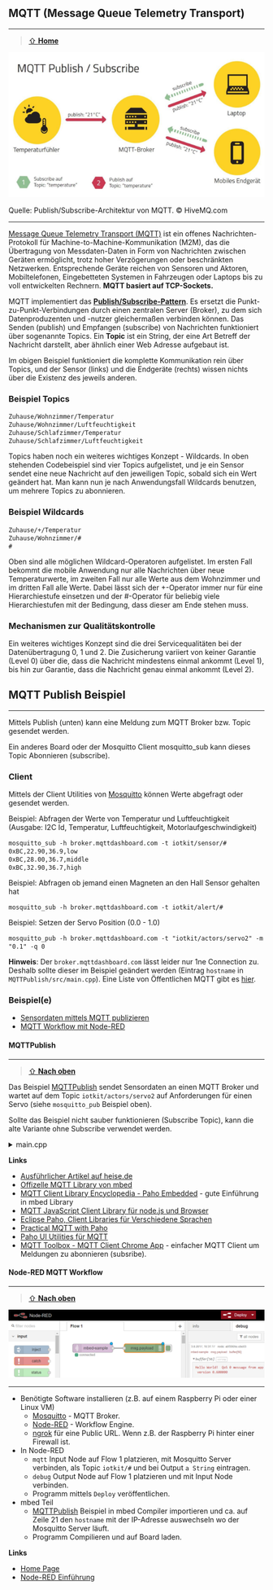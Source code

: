 ## MQTT (Message Queue Telemetry Transport)
***

> [⇧ **Home**](https://github.com/iotkitv3/intro)

![](https://raw.githubusercontent.com/iotkitv3/intro/main/images/MQTTPubSub.png)

Quelle: Publish/Subscribe-Architektur von MQTT. © HiveMQ.com
- - -

[Message Queue Telemetry Transport (MQTT)](http://de.wikipedia.org/wiki/MQ_Telemetry_Transport) ist ein offenes Nachrichten-Protokoll für Machine-to-Machine-Kommunikation (M2M), das die Übertragung von Messdaten-Daten in Form von Nachrichten zwischen Geräten ermöglicht, trotz hoher Verzögerungen oder beschränkten Netzwerken. Entsprechende Geräte reichen von Sensoren und Aktoren, Mobiltelefonen, Eingebetteten Systemen in Fahrzeugen oder Laptops bis zu voll entwickelten Rechnern. **MQTT basiert auf TCP-Sockets.**

MQTT implementiert das [**Publish/Subscribe-Pattern**](http://de.wikipedia.org/wiki/Beobachter_(Entwurfsmuster)). Es ersetzt die Punkt-zu-Punkt-Verbindungen durch einen zentralen Server (Broker), zu dem sich Datenproduzenten und -nutzer gleichermaßen verbinden können. Das Senden (publish) und Empfangen (subscribe) von Nachrichten funktioniert über sogenannte Topics. Ein **Topic** ist ein String, der eine Art Betreff der Nachricht darstellt, aber ähnlich einer Web Adresse aufgebaut ist.

Im obigen Beispiel funktioniert die komplette Kommunikation rein über Topics, und der Sensor (links) und die Endgeräte (rechts) wissen nichts über die Existenz des jeweils anderen.

### Beispiel Topics

	Zuhause/Wohnzimmer/Temperatur
	Zuhause/Wohnzimmer/Luftfeuchtigkeit
	Zuhause/Schlafzimmer/Temperatur
	Zuhause/Schlafzimmer/Luftfeuchtigkeit						

Topics haben noch ein weiteres wichtiges Konzept - Wildcards. In oben stehenden Codebeispiel sind vier Topics aufgelistet, und je ein Sensor sendet eine neue Nachricht auf den jeweiligen Topic, sobald sich ein Wert geändert hat. Man kann nun je nach Anwendungsfall Wildcards benutzen, um mehrere Topics zu abonnieren.

### Beispiel Wildcards 

	Zuhause/+/Temperatur
	Zuhause/Wohnzimmer/#
	#

Oben sind alle möglichen Wildcard-Operatoren aufgelistet. Im ersten Fall bekommt die mobile Anwendung nur alle Nachrichten über neue Temperaturwerte, im zweiten Fall nur alle Werte aus dem Wohnzimmer und im dritten Fall alle Werte. Dabei lässt sich der +-Operator immer nur für eine Hierarchiestufe einsetzen und der #-Operator für beliebig viele Hierarchiestufen mit der Bedingung, dass dieser am Ende stehen muss.

### Mechanismen zur Qualitätskontrolle 

Ein weiteres wichtiges Konzept sind die drei Servicequalitäten bei der Datenübertragung 0, 1 und 2. Die Zusicherung variiert von keiner Garantie (Level 0) über die, dass die Nachricht mindestens einmal ankommt (Level 1), bis hin zur Garantie, dass die Nachricht genau einmal ankommt (Level 2).

## MQTT Publish Beispiel
***

Mittels Publish (unten) kann eine Meldung zum MQTT Broker bzw. Topic gesendet werden.

Ein anderes Board oder der Mosquitto Client mosquitto_sub kann dieses Topic Abonnieren (subscribe).

### Client

Mittels der Client Utilities von [Mosquitto](https://projects.eclipse.org/projects/technology.mosquitto) können Werte abgefragt oder gesendet werden.

Beispiel: Abfragen der Werte von Temperatur und Luftfeuchtigkeit (Ausgabe: I2C Id, Temperatur, Luftfeuchtigkeit, Motorlaufgeschwindigkeit)

    mosquitto_sub -h broker.mqttdashboard.com -t iotkit/sensor/#
    0xBC,22.90,36.9,low
    0xBC,28.00,36.7,middle
    0xBC,32.90,36.7,high

Beispiel: Abfragen ob jemand einen Magneten an den Hall Sensor gehalten hat
    
    mosquitto_sub -h broker.mqttdashboard.com -t iotkit/alert/#
    
Beispiel: Setzen der Servo Position (0.0 - 1.0) 

    mosquitto_pub -h broker.mqttdashboard.com -t "iotkit/actors/servo2" -m "0.1" -q 0    

**Hinweis**: Der `broker.mqttdashboard.com` lässt leider nur 1ne Connection zu. Deshalb sollte dieser im Beispiel geändert werden (Eintrag `hostname` in `MQTTPublish/src/main.cpp`). Eine Liste von Öffentlichen MQTT gibt es [hier](https://github.com/mqtt/mqtt.github.io/wiki/public_brokers).

### Beispiel(e)

* [Sensordaten mittels MQTT publizieren](#mqttpublish)
* [MQTT Workflow mit Node-RED](#node-red-mqtt-workflow)

#### MQTTPublish
***

> [⇧ **Nach oben**](#beispiele)

Das Beispiel [MQTTPublish](main.cpp) sendet Sensordaten an einen MQTT Broker und wartet auf dem Topic `iotkit/actors/servo2` auf Anforderungen für einen Servo (siehe `mosquitto_pub` Beispiel oben).

Sollte das Beispiel nicht sauber funktionieren (Subscribe Topic), kann die alte Variante ohne Subscribe verwendet werden.

<details><summary>main.cpp</summary>  


    /** MQTT Publish von Sensordaten */
    #include "mbed.h"
    #include "OLEDDisplay.h"
    #include "Motor.h"
    
    #if MBED_CONF_IOTKIT_HTS221_SENSOR == true
    #include "HTS221Sensor.h"
    #endif
    #if MBED_CONF_IOTKIT_BMP180_SENSOR == true
    #include "BMP180Wrapper.h"
    #endif
    
    #ifdef TARGET_K64F
    #include "QEI.h"
    #include "MFRC522.h"
    
    // NFC/RFID Reader (SPI)
    MFRC522    rfidReader( MBED_CONF_IOTKIT_RFID_MOSI, MBED_CONF_IOTKIT_RFID_MISO, MBED_CONF_IOTKIT_RFID_SCLK, MBED_CONF_IOTKIT_RFID_SS, MBED_CONF_IOTKIT_RFID_RST ); 
    //Use X2 encoding by default.
    QEI wheel (MBED_CONF_IOTKIT_BUTTON2, MBED_CONF_IOTKIT_BUTTON3, NC, 624);
    #endif
    
    #include <MQTTClientMbedOs.h>
    #include <MQTTNetwork.h>
    #include <MQTTClient.h>
    #include <MQTTmbed.h> // Countdown
    
    // Sensoren wo Daten fuer Topics produzieren
    static DevI2C devI2c( MBED_CONF_IOTKIT_I2C_SDA, MBED_CONF_IOTKIT_I2C_SCL );
    #if MBED_CONF_IOTKIT_HTS221_SENSOR == true
    static HTS221Sensor hum_temp(&devI2c);
    #endif
    #if MBED_CONF_IOTKIT_BMP180_SENSOR == true
    static BMP180Wrapper hum_temp( &devI2c );
    #endif
    AnalogIn hallSensor( MBED_CONF_IOTKIT_HALL_SENSOR );
    DigitalIn button( MBED_CONF_IOTKIT_BUTTON1 );
    
    // Topic's
    char* topicTEMP = (char*) "iotkit/sensor";
    char* topicALERT = (char*) "iotkit/alert";
    char* topicBUTTON = (char*) "iotkit/button";
    char* topicENCODER = (char*) "iotkit/encoder";
    char* topicRFID = (char*) "iotkit/rfid";
    // MQTT Brocker
    char* hostname = (char*) "cloud.tbz.ch";
    int port = 1883;
    // MQTT Message
    MQTT::Message message;
    // I/O Buffer
    char buf[100];
    
    // Klassifikation 
    char cls[3][10] = { "low", "middle", "high" };
    int type = 0;
    
    // UI
    OLEDDisplay oled( MBED_CONF_IOTKIT_OLED_RST, MBED_CONF_IOTKIT_OLED_SDA, MBED_CONF_IOTKIT_OLED_SCL );
    DigitalOut led1( MBED_CONF_IOTKIT_LED1 );
    DigitalOut alert( MBED_CONF_IOTKIT_LED3 );
    
    // Aktore(n)
    Motor m1( MBED_CONF_IOTKIT_MOTOR2_PWM, MBED_CONF_IOTKIT_MOTOR2_FWD, MBED_CONF_IOTKIT_MOTOR2_REV ); // PWM, Vorwaerts, Rueckwarts
    PwmOut speaker( MBED_CONF_IOTKIT_BUZZER );
    
    /** Hilfsfunktion zum Publizieren auf MQTT Broker */
    void publish( MQTTNetwork &mqttNetwork, MQTT::Client<MQTTNetwork, Countdown> &client, char* topic )
    {
        led1 = 1;
        printf("Connecting to %s:%d\r\n", hostname, port);
        
        int rc = mqttNetwork.connect(hostname, port);
        if (rc != 0)
            printf("rc from TCP connect is %d\r\n", rc);
    
        MQTTPacket_connectData data = MQTTPacket_connectData_initializer;
        data.MQTTVersion = 3;
        data.clientID.cstring = (char*) "mbed-sample";
        data.username.cstring = (char*) "testuser";
        data.password.cstring = (char*) "testpassword";
        if ((rc = client.connect(data)) != 0)
            printf("rc from MQTT connect is %d\r\n", rc);
    
        MQTT::Message message;    
        
        oled.cursor( 2, 0 );
        oled.printf( "Topi: %s\n", topic );
        oled.cursor( 3, 0 );    
        oled.printf( "Push: %s\n", buf );
        message.qos = MQTT::QOS0;
        message.retained = false;
        message.dup = false;
        message.payload = (void*) buf;
        message.payloadlen = strlen(buf)+1;
        client.publish( topic, message);  
        
        // Verbindung beenden, ansonsten ist nach 4x Schluss
        if ((rc = client.disconnect()) != 0)
            printf("rc from disconnect was %d\r\n", rc);
    
        mqttNetwork.disconnect();
        led1 = 0;
    }
    
    /** Hauptprogramm */
    int main()
    {
        uint8_t id;
        float temp, hum;
        int encoder;
        alert = 0;
        
        oled.clear();
        oled.printf( "MQTTPublish\r\n" );
        oled.printf( "host: %s:%s\r\n", hostname, port );
    
        printf("\nConnecting to %s...\n", MBED_CONF_APP_WIFI_SSID);
        oled.printf( "SSID: %s\r\n", MBED_CONF_APP_WIFI_SSID );
        
        // Connect to the network with the default networking interface
        // if you use WiFi: see mbed_app.json for the credentials
        WiFiInterface *wifi = WiFiInterface::get_default_instance();
        if ( !wifi ) 
        {
            printf("ERROR: No WiFiInterface found.\n");
            return -1;
        }
        printf("\nConnecting to %s...\n", MBED_CONF_APP_WIFI_SSID);
        int ret = wifi->connect( MBED_CONF_APP_WIFI_SSID, MBED_CONF_APP_WIFI_PASSWORD, NSAPI_SECURITY_WPA_WPA2 );
        if ( ret != 0 ) 
        {
            printf("\nConnection error: %d\n", ret);
            return -1;
        }    
    
        // TCP/IP und MQTT initialisieren (muss in main erfolgen)
        MQTTNetwork mqttNetwork( wifi );
        MQTT::Client<MQTTNetwork, Countdown> client(mqttNetwork);
        
        /* Init all sensors with default params */
        hum_temp.init(NULL);
        hum_temp.enable(); 
    
    #ifdef TARGET_K64F
        // RFID Reader initialisieren
        rfidReader.PCD_Init();  
    #endif
        
        while   ( 1 ) 
        {
            // Temperator und Luftfeuchtigkeit
            hum_temp.read_id(&id);
            hum_temp.get_temperature(&temp);
            hum_temp.get_humidity(&hum);    
            if  ( type == 0 )
            {
                temp -= 5.0f;
                m1.speed( 0.0f );
            }
            else if  ( type == 2 )
            {
                temp += 5.0f;
                m1.speed( 1.0f );
            }
            else
            {
                m1.speed( 0.75f );
            }
            sprintf( buf, "0x%X,%2.2f,%2.1f,%s", id, temp, hum, cls[type] ); 
            type++;
            if  ( type > 2 )
                type = 0;       
            publish( mqttNetwork, client, topicTEMP );
            
            // alert Tuer offen 
            printf( "Hall %4.4f, alert %d\n", hallSensor.read(), alert.read() );
            if  ( hallSensor.read() > 0.6f )
            {
                // nur einmal Melden!, bis Reset
                if  ( alert.read() == 0 )
                {
                    sprintf( buf, "alert: hall" );
                    message.payload = (void*) buf;
                    message.payloadlen = strlen(buf)+1;
                    publish( mqttNetwork, client, topicALERT );
                    alert = 1;
                }
                speaker.period( 1.0 / 3969.0 );      // 3969 = Tonfrequenz in Hz
                speaker = 0.5f;
                thread_sleep_for( 500 );
                speaker.period( 1.0 / 2800.0 );
                thread_sleep_for( 500 );
            }
            else
            {
                alert = 0;
                speaker = 0.0f;
            }
    
            // Button (nur wenn gedrueckt)
            if  ( button == 0 )
            {
                sprintf( buf, "ON" );
                publish( mqttNetwork, client, topicBUTTON );
            }
    
    #ifdef TARGET_K64F
    
            // Encoder
            encoder = wheel.getPulses();
            sprintf( buf, "%d", encoder );
            publish( mqttNetwork, client, topicENCODER );
            
            // RFID Reader
            if ( rfidReader.PICC_IsNewCardPresent())
                if ( rfidReader.PICC_ReadCardSerial()) 
                {
                    // Print Card UID (2-stellig mit Vornullen, Hexadecimal)
                    printf("Card UID: ");
                    for ( int i = 0; i < rfidReader.uid.size; i++ )
                        printf("%02X:", rfidReader.uid.uidByte[i]);
                    printf("\n");
                    
                    // Print Card type
                    int piccType = rfidReader.PICC_GetType(rfidReader.uid.sak);
                    printf("PICC Type: %s \n", rfidReader.PICC_GetTypeName(piccType) );
                    
                    sprintf( buf, "%02X:%02X:%02X:%02X:", rfidReader.uid.uidByte[0], rfidReader.uid.uidByte[1], rfidReader.uid.uidByte[2], rfidReader.uid.uidByte[3] );
                    publish( mqttNetwork, client, topicRFID );                
                    
                }        
    #endif        
    
            thread_sleep_for    ( 500 );
        }
    }
    
</p></details>

**Links** 

*   [Ausführlicher Artikel auf heise.de](http://www.heise.de/developer/artikel/MQTT-Protokoll-fuer-das-Internet-der-Dinge-2168152.html)
*   [Offizelle MQTT Library von mbed](https://github.com/ARMmbed/mbed-mqtt)
*   [MQTT Client Library Encyclopedia - Paho Embedded](https://www.hivemq.com/blog/mqtt-client-library-encyclopedia-paho-embedded/) - gute Einführung in mbed Library
*   [MQTT JavaScript Client Library für node.js und Browser](https://github.com/mqttjs/MQTT.js)
*   [Eclipse Paho, Client Libraries für Verschiedene Sprachen](http://www.eclipse.org/paho/)
*   [Practical MQTT with Paho](http://www.infoq.com/articles/practical-mqtt-with-paho)
*   [Paho UI Utilities für MQTT](https://wiki.eclipse.org/Paho/GUI_Utility)
*   [MQTT Toolbox - MQTT Client Chrome App](https://www.hivemq.com/blog/mqtt-toolbox-mqtt-client-chrome-app/) - einfacher MQTT Client um Meldungen zu abonnieren (subsribe).

#### Node-RED MQTT Workflow
***

> [⇧ **Nach oben**](#beispiele)

![](https://raw.githubusercontent.com/iotkitv3/intro/main/images/NodeREDMQTT.png)

- - -

* Benötigte Software installieren (z.B. auf einem Raspberry Pi oder einer Linux VM)
    * [Mosquitto](https://mosquitto.org/) - MQTT Broker.
    * [Node-RED](https://nodered.org/) - Workflow Engine.
    * [ngrok](https://ngrok.com/) für eine Public URL. Wenn z.B. der Raspberry Pi hinter einer Firewall ist.
* In Node-RED
    * `mqtt` Input Node auf Flow 1 platzieren, mit Mosquitto Server verbinden, als Topic `iotkit/#` und bei Output `a String` eintragen.
    * `debug` Output Node auf Flow 1 platzieren und mit Input Node verbinden.
    * Programm mittels `Deploy` veröffentlichen.
* mbed Teil
    * [MQTTPublish](#mqttpublish) Beispiel in mbed Compiler importieren und ca. auf Zeile 21 den `hostname` mit der IP-Adresse auswechseln wo der Mosquitto Server läuft. 
    * Programm Compilieren und auf Board laden.

**Links**
 
 * [Home Page](https://nodered.org/)
 * [Node-RED Einführung](https://www.youtube.com/watch?v=f5o4tIz2Zzc)


